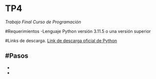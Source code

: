 # TP4
*Trabajo Final Curso de Programación*

#Requerimientos
-Lenguaje Python versión 3.11.5 o una versión superior

#Links de descarga.
[Link de descarga oficial de Python](https://www.python.org/downloads/)

#Pasos
-
-
-

#
